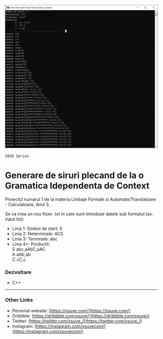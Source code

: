 ![Generare de siruri plecand de la o Gramatica Idependenta de Context](screenshot.png)

`2020 Series`
# Generare de siruri plecand de la o Gramatica Idependenta de Context
Proiectul numarul 1 de la materia Limbaje Formale si Automate/Translatoare - Calculatoare, Anul 3.

Se va crea un nou fisier .txt in care sunt introduse datele sub formatul (ex. input.txt):
- Linia 1: Simbol de start: S
- Linia 2: Neterminale: ACS
- Linia 3: Terminale: abc
- Linia 4+: Productii:<br>
            S abc,aAbC,aAC<br>
            A aAb,ab<br>
            C cC,c

### Dezvoltare
* C++

---

### Other Links
* Personal website: [https://xsuve.com/](https://xsuve.com/)
* Dribbble: [https://dribbble.com/xsuve/](https://dribbble.com/xsuve/)
* Twitter: [https://twitter.com/xsuve_/](https://twitter.com/xsuve_/)
* Instagram: [https://instagram.com/xsuvecom/](https://instagram.com/xsuvecom/)
